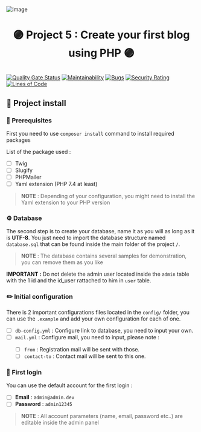 ![image](https://user-images.githubusercontent.com/54909696/144947502-ef90f2a8-efcb-415d-b30d-5eba9d56fa65.png)
# <p align="center">🟣 Project 5 : Create your first blog using PHP 🟣</p>
[![Quality Gate Status](https://sonarcloud.io/api/project_badges/measure?project=ledukilian_LeduKilian_P5_10052021&metric=alert_status)](https://sonarcloud.io/summary/new_code?id=ledukilian_LeduKilian_P5_10052021)
[![Maintainability](https://api.codeclimate.com/v1/badges/706fe8c458f4273b5932/maintainability)](https://codeclimate.com/github/ledukilian/LeduKilian_P5_10052021/maintainability)
[![Bugs](https://sonarcloud.io/api/project_badges/measure?project=ledukilian_LeduKilian_P5_10052021&metric=bugs)](https://sonarcloud.io/dashboard?id=ledukilian_LeduKilian_P5_10052021)
[![Security Rating](https://sonarcloud.io/api/project_badges/measure?project=ledukilian_LeduKilian_P5_10052021&metric=security_rating)](https://sonarcloud.io/dashboard?id=ledukilian_LeduKilian_P5_10052021)
[![Lines of Code](https://sonarcloud.io/api/project_badges/measure?project=ledukilian_LeduKilian_P5_10052021&metric=ncloc)](https://sonarcloud.io/dashboard?id=ledukilian_LeduKilian_P5_10052021)

## 🧱 Project install
### 🧩 Prerequisites
First you need to use `composer install` command to install required packages

List of the package used :
- [ ] Twig
- [ ] Slugify
- [ ] PHPMailer
- [ ] Yaml extension (PHP 7.4 at least)

> **NOTE** : Depending of your configuration, you might need to install the Yaml extension to your PHP version

### ⚙️ Database
The second step is to create your database, name it as you will as long as it is **UTF-8**.
You just need to import the database structure named `database.sql` that can be found inside the main folder of the project `/`.
> **NOTE** : The database contains several samples for demonstration, you can remove them as you like

**IMPORTANT :** Do not delete the admin user located inside the `admin` table with the 1 id and the id_user rattached to him in `user` table.
<br />
### ✏️ Initial configuration
There is 2 important configurations files located in the `config/` folder, you can use the `.example` and add your own configuration for each of one.
- [ ] `db-config.yml` : Configure link to database, you need to input your own.
- [ ] `mail.yml` : Configure mail, you need to input, please note :
    >
    - [ ] `from` : Registration mail will be sent with those.
    - [ ] `contact-to` : Contact mail will be sent to this one.

### 🔐 First login
You can use the default account for the first login :
- [ ] **Email** : `admin@admin.dev`
- [ ] **Password** : `admin12345`

> **NOTE** : All account parameters (name, email, password etc..) are editable inside the admin panel
